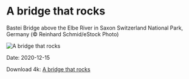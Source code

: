 # A bridge that rocks

Bastei Bridge above the Elbe River in Saxon Switzerland National Park, Germany (© Reinhard Schmid/eStock Photo)

![A bridge that rocks](https://bing.com/th?id=OHR.ElbeBastei_EN-US2188074630_UHD.jpg&rf=LaDigue_UHD.jpg&pid=hp&w=1024&h=576)

Date: 2020-12-15

Download 4k: [A bridge that rocks](https://bing.com/th?id=OHR.ElbeBastei_EN-US2188074630_UHD.jpg&rf=LaDigue_UHD.jpg&pid=hp&w=3840&h=2160)

